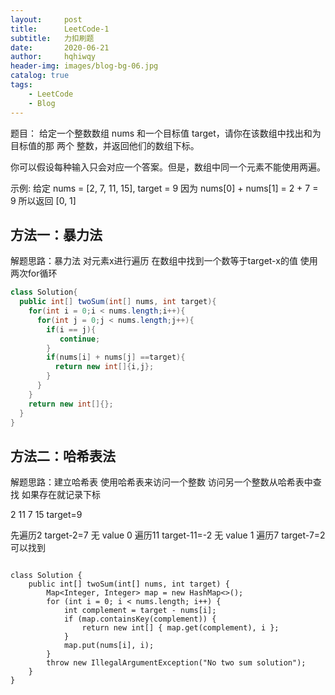 ```yaml
---
layout:     post
title:      LeetCode-1
subtitle:   力扣刷题
date:       2020-06-21
author:     hqhiwqy
header-img: images/blog-bg-06.jpg
catalog: true
tags:
    - LeetCode
    - Blog
---
```


题目：
给定一个整数数组 nums 和一个目标值 target，请你在该数组中找出和为目标值的那 两个 整数，并返回他们的数组下标。

你可以假设每种输入只会对应一个答案。但是，数组中同一个元素不能使用两遍。

示例:
给定 nums = [2, 7, 11, 15], target = 9
因为 nums[0] + nums[1] = 2 + 7 = 9
所以返回 [0, 1]


方法一：暴力法
-----
解题思路：暴力法 对元素x进行遍历 在数组中找到一个数等于target-x的值  使用两次for循环

```Java
class Solution{
  public int[] twoSum(int[] nums, int target){
    for(int i = 0;i < nums.length;i++){
      for(int j = 0;j < nums.length;j++){
        if(i == j){
           continue;
        }
        if(nums[i] + nums[j] ==target){
          return new int[]{i,j};
        }
      }   
    }
    return new int[]{};
  }
}
```
方法二：哈希表法
----

解题思路：建立哈希表  使用哈希表来访问一个整数 访问另一个整数从哈希表中查找 如果存在就记录下标

2  11  7   15   target=9

先遍历2   target-2=7  无  value 0
遍历11    target-11=-2  无 value 1
遍历7     target-7=2  可以找到
         
```Java：

class Solution {
    public int[] twoSum(int[] nums, int target) {
        Map<Integer, Integer> map = new HashMap<>();
        for (int i = 0; i < nums.length; i++) {
            int complement = target - nums[i];
            if (map.containsKey(complement)) {
                return new int[] { map.get(complement), i };
            }
            map.put(nums[i], i);
        }
        throw new IllegalArgumentException("No two sum solution");
    }
}
```
